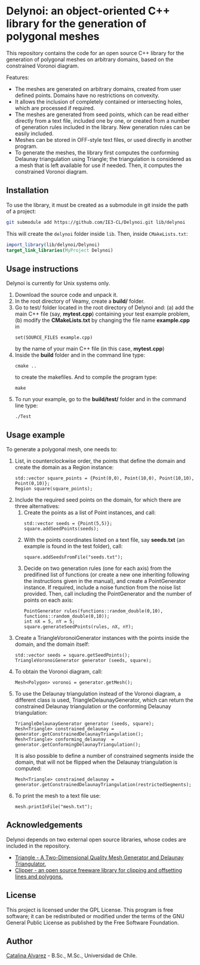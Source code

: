 <h1> Delynoi: an object-oriented C++ library for the generation of polygonal meshes</h1>
This repository contains the code for an open source C++ library for the generation of polygonal meshes on arbitrary domains,
based on the constrained Voronoi diagram.

Features:
<ul>
<li> The meshes are generated on arbitrary domains, created from user defined points. Domains have no restrictions on convexity. </li>
<li> It allows the inclusion of completely contained or intersecting holes, which are processed if required. </li>
<li> The meshes are generated from seed points, which can be read either directly from a text file, included one by one, 
or created from a number of generation rules included in the library. New generation rules can be easily included. </li>
<li> Meshes can be stored in OFF-style text files, or used directly in another program. </li>
<li> To generate the meshes, the library first computes the conforming Delaunay triangulation using Triangle; the triangulation
is considered as a mesh that is left available for use if needed. Then, it computes the constrained Voronoi diagram.</li>
</ul>

## Installation

To use the library, it must be created as a submodule in git inside the path of a project:

```bash
git submodule add https://github.com/IE3-CL/Delynoi.git lib/delynoi
```

This will create the ``delynoi`` folder inside ``lib``. Then, inside ``CMakeLists.txt``:

```cmake
import_library(lib/delynoi/Delynoi)
target_link_libraries(MyProject Delynoi)
```

<h2>Usage instructions</h2>
Delynoi is currently for Unix systems only.
<ol>
<li> Download the source code and unpack it. </li>
<li> In the root directory of Veamy, create a <b>build/</b> folder.</li>
<li> Go to test/ folder located in the root directory of Delynoi and: (a) add the main C++ file 
(say, <b>mytest.cpp</b>) containing your test example problem, (b)  modify the <b>CMakeLists.txt</b> 
by changing the file name <b>example.cpp</b> in <pre><code>set(SOURCE_FILES example.cpp)</pre></code></li> by the name 
of your main C++ file (in this case, <b>mytest.cpp</b>)
<li> Inside the <b>build</b> folder and in the command line type:
<pre><code>cmake .. </code></pre> to create the makefiles. And to compile the program type:
<pre><code>make </code></pre></li>
<li> To run your example, go to the <b>build/test/</b> folder and in the command line type:
<pre><code>./Test</pre></code> 
</ol>

<h2>Usage example</h2>
To generate a polygonal mesh, one needs to:
<ol>
<li> List, in counterclockwise order, the points that define the domain and 
create the domain as a Region instance: <br>
<pre><code>std::vector<Point> square_points = {Point(0,0), Point(10,0), Point(10,10), Point(0,10)};
Region square(square_points);   </pre></code></li>
<li> Include the required seed points on the domain, for which there are three alternatives:
<ol>
<li> Create the points as a list of Point instances, and call: <br>
<pre><code>std::vector<Point> seeds = {Point(5,5)};
square.addSeedPoints(seeds);
</code></pre></li>
<li> With the points coordinates listed on a text file, say <b>seeds.txt</b> (an example is found in the
test folder), call: <br>
<pre><code>square.addSeedsFromFile("seeds.txt");</code></pre></li> 
<li> Decide on two generation rules (one for each axis) from the predifined list of functions (or create a new one inheriting 
following the instructions given in the manual), and create a PointGenerator instance. If required, include a noise function 
from the noise list provided. Then, call including the PointGenerator and the number of 
points on each axis: <br>
<pre><code>PointGenerator rules(functions::random_double(0,10), functions::random_double(0,10));
int nX = 5, nY = 5;
square.generateSeedPoints(rules, nX, nY); </code></pre></li>
</ol>
<li> Create a TriangleVoronoiGenerator instances with the points inside the domain, and the domain
itself:<br>
<pre><code>std::vector<Point> seeds = square.getSeedPoints();
TriangleVoronoiGenerator generator (seeds, square);</code></pre></li>
<li> To obtain the Voronoi diagram, call: <br>
<pre><code>Mesh&ltPolygon&gt voronoi = generator.getMesh();</code></pre></li>
<li> To use the Delaunay triangulation instead of the Voronoi diagram, a different class is used, TriangleDelaunayGenerator,
which can return the constrained Delaunay triangulation or the conforming Delaunay triangulation:
<pre><code>TriangleDelaunayGenerator generator (seeds, square);
Mesh&ltTriangle&gt constrained_delaunay = generator.getConstrainedDelaunayTriangulation();
Mesh&ltTriangle&gt conforming_delaunay  = generator.getConformingDelaunayTriangulation();</code></pre>
It is also possible to define a number of constrained segments inside the domain, that will not be flipped
when the Delaunay triangulation is computed:
<pre><code>Mesh&ltTriangle&gt constrained_delaunay = generator.getConstrainedDelaunayTriangulation(restrictedSegments);
</code></pre>
<li> To print the mesh to a text file use: <br>
<pre><code>mesh.printInFile("mesh.txt");</code></pre></li>
</ol>

<h2>Acknowledgements</h2>
Delynoi depends on two external open source libraries, whose codes are included in the repository.
<ul>
<li> <a href="https://www.cs.cmu.edu/~quake/triangle.html"> Triangle - A Two-Dimensional Quality Mesh Generator and 
Delaunay Triangulator. </a></li>
<li><a href="http://www.angusj.com/delphi/clipper.php"> Clipper - an open source freeware library for clipping and offsetting lines and polygons. </a></li>
</ul>

<h2>License</h2>
This project is licensed under the GPL License. This program is free software; 
it can be redistributed or modified under the terms of the GNU General Public License as published by
the Free Software Foundation.

<h2>Author</h2>
<a href="https://github.com/capalvarez">Catalina Alvarez</a> -  B.Sc., M.Sc., Universidad de Chile.
